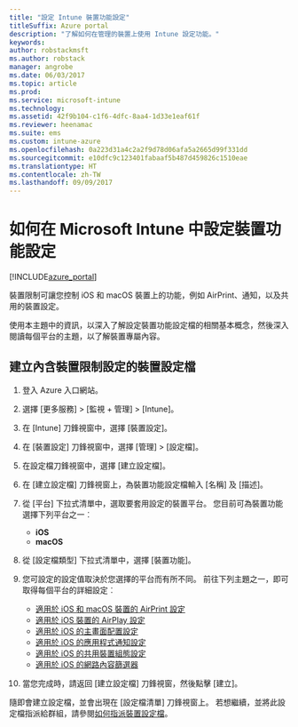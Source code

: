 ```yaml
---
title: "設定 Intune 裝置功能設定"
titleSuffix: Azure portal
description: "了解如何在管理的裝置上使用 Intune 設定功能。"
keywords: 
author: robstackmsft
ms.author: robstack
manager: angrobe
ms.date: 06/03/2017
ms.topic: article
ms.prod: 
ms.service: microsoft-intune
ms.technology: 
ms.assetid: 42f9b104-c1f6-4dfc-8aa4-1d33e1eaf61f
ms.reviewer: heenamac
ms.suite: ems
ms.custom: intune-azure
ms.openlocfilehash: 0a223d31a4c2a2f9d78d06afa5a2665d99f331dd
ms.sourcegitcommit: e10dfc9c123401fabaaf5b487d459826c1510eae
ms.translationtype: HT
ms.contentlocale: zh-TW
ms.lasthandoff: 09/09/2017
---
```

# <a name="how-to-configure-device-feature-settings-in-microsoft-intune"></a>如何在 Microsoft Intune 中設定裝置功能設定

[!INCLUDE[azure_portal](./includes/azure_portal.md)]

裝置限制可讓您控制 iOS 和 macOS 裝置上的功能，例如 AirPrint、通知，以及共用的裝置設定。

使用本主題中的資訊，以深入了解設定裝置功能設定檔的相關基本概念，然後深入閱讀每個平台的主題，以了解裝置專屬內容。

## <a name="create-a-device-profile-containing-device-restriction-settings"></a>建立內含裝置限制設定的裝置設定檔

1. 登入 Azure 入口網站。
2. 選擇 [更多服務]  >  [監視 + 管理]  >  [Intune]。
3. 在 [Intune] 刀鋒視窗中，選擇 [裝置設定]。
2. 在 [裝置設定] 刀鋒視窗中，選擇 [管理]  >  [設定檔]。
3. 在設定檔刀鋒視窗中，選擇 [建立設定檔]。
4. 在 [建立設定檔] 刀鋒視窗上，為裝置功能設定檔輸入 [名稱] 及 [描述]。
5. 從 [平台] 下拉式清單中，選取要套用設定的裝置平台。 您目前可為裝置功能選擇下列平台之一︰
    - **iOS**
    - **macOS**
6. 從 [設定檔類型] 下拉式清單中，選擇 [裝置功能]。 
7. 您可設定的設定值取決於您選擇的平台而有所不同。 前往下列主題之一，即可取得每個平台的詳細設定︰
    - [適用於 iOS 和 macOS 裝置的 AirPrint 設定](air-print-settings-ios-macos.md)
    - [適用於 iOS 裝置的 AirPlay 設定](airplay-settings-ios.md)
    - [適用於 iOS 的主畫面配置設定](home-screen-settings-ios.md)
    - [適用於 iOS 的應用程式通知設定](app-notification-settings-ios.md)
    - [適用於 iOS 的共用裝置組態設定](shared-device-settings-ios.md)
    - [適用於 iOS 的網路內容篩選器](web-content-filter-settings-ios.md)

8. 當您完成時，請返回 [建立設定檔] 刀鋒視窗，然後點擊 [建立]。

隨即會建立設定檔，並會出現在 [設定檔清單] 刀鋒視窗上。
若想繼續，並將此設定檔指派給群組，請參閱[如何指派裝置設定檔](device-profile-assign.md)。



